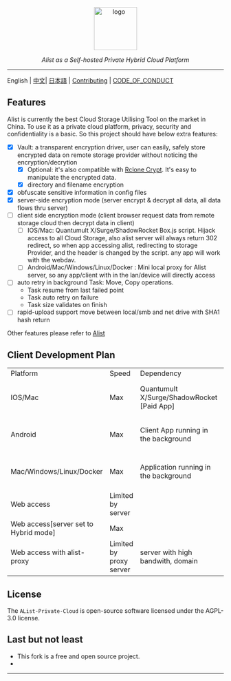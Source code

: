 <div style="text-align: center;">
  <a href="https://alist.nn.ci"><img height="100px" alt="logo" src="https://is2-ssl.mzstatic.com/image/thumb/Purple116/v4/01/45/3b/01453b82-4c0b-5140-54a3-cd60b7946f68/AppIcon-0-0-85-220-0-0-0-0-4-0-0-0-2x-sRGB-0-0-0-0-0.png/460x0w.webp"/></a>
  <p><em>Alist as a Self-hosted Private Hybrid Cloud Platform</em></p>

</div>

---

English | [中文](./README_cn.md)| [日本語](./README_ja.md) | [Contributing](./CONTRIBUTING.md) | [CODE_OF_CONDUCT](./CODE_OF_CONDUCT.md)

## Features

Alist is currently the best Cloud Storage Utilising Tool on the market in China.
To use it as a private cloud platform, privacy, security and confidentiality is a basic.
So this project should have below extra features:

- [x] Vault: a transparent encryption driver, user can easily, safely store encrypted data on remote storage provider without noticing the encryption/decrytion
  - [x] Optional: it's also compatible with [Rclone Crypt](https://rclone.org/crypt/). It's easy to manipulate the encrypted data.
  - [x] directory and filename encryption
- [x] obfuscate sensitive information in config files
- [x] server-side encryption mode (server encrypt & decrypt all data, all data flows thru server)
- [ ] client side encryption mode (client browser request data from remote storage cloud then decrypt data in client)
  - [ ] IOS/Mac: Quantumult X/Surge/ShadowRocket Box.js script. Hijack access to all Cloud Storage, also alist server will always return 302 redirect, so when app accessing alist, redirecting to storage Provider, and the header is changed by the script. any app will work with the webdav.
  - [ ] Android/Mac/Windows/Linux/Docker : Mini local proxy for Alist server, so any app/client with in the lan/device will directly access
- [ ] auto retry in background Task: Move, Copy operations.
  - Task resume from last failed point
  - Task auto retry on failure
  - Task size validates on finish
- [ ] rapid-upload support move between local/smb and net drive with SHA1 hash return

Other features please refer to [Alist](https://github.com/alist-org/alist)

## Client Development Plan

|                                       |                         |                                            |                        |                                   |                    |
| ------------------------------------- | ----------------------- | ------------------------------------------ | ---------------------- | --------------------------------- | ------------------ |
| Platform                              | Speed                   | Dependency                                 | User Step              | Compatibility                     | Available?         |
| IOS/Mac                               | Max                     | Quantumult X/Surge/ShadowRocket [Paid App] | buy App, install Rules | Browser, Any app work with webdav | work in progress   |
| Android                               | Max                     | Client App running in the background       | install apk file       | Browser, Any app work with webdav |                    |
| Mac/Windows/Linux/Docker              | Max                     | Application running in the background      | run/deploy a program   | Browser, Any app work with webdav |                    |
| Web access                            | Limited by server       |                                            | \-                     | Browser                           | Yes                |
| Web access[server set to Hybrid mode] | Max                     |                                            | \-                     | Browser                           |                    |
| Web access with alist-proxy           | Limited by proxy server | server with high bandwith, domain          | deploy alist-proxy...  | Browser, Any app work with webdav | will not implement |

## License

The `AList-Private-Cloud` is open-source software licensed under the AGPL-3.0 license.

## Last but not least
- This fork is a free and open source project.
-

---
